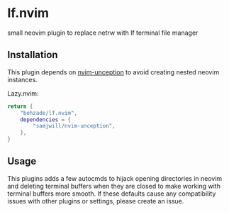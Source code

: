 # lf.nvim
small neovim plugin to replace netrw with lf terminal file manager
## Installation
This plugin depends on [nvim-unception](https://github.com/samjwill/nvim-unception) to avoid creating nested neovim instances.

Lazy.nvim:
```lua
return {
    "behzade/lf.nvim",
    dependencies = {
        "samjwill/nvim-unception",
    },
}
```

## Usage
This plugins adds a few autocmds to hijack opening directories in neovim and deleting terminal buffers when they are closed to make working with terminal buffers more smooth. If these defaults cause any compatibility issues with other plugins or settings, please create an issue.
